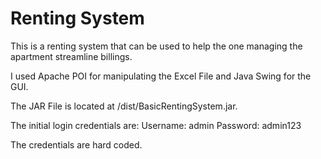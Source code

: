 # Renting System

This is a renting system that can be used to help the one managing the apartment streamline billings.

I used Apache POI for manipulating the Excel File and Java Swing for the GUI.

The JAR File is located at /dist/BasicRentingSystem.jar.

The initial login credentials are:
Username: admin
Password: admin123

The credentials are hard coded.
